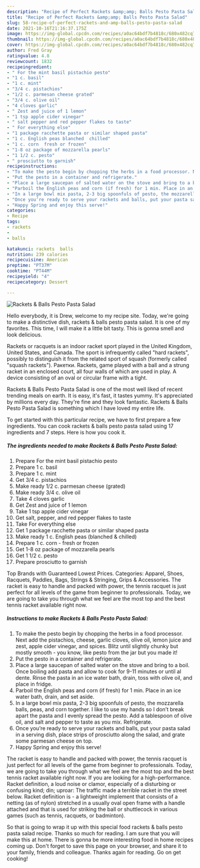 ```yaml
---
description: "Recipe of Perfect Rackets &amp;amp; Balls Pesto Pasta Salad"
title: "Recipe of Perfect Rackets &amp;amp; Balls Pesto Pasta Salad"
slug: 58-recipe-of-perfect-rackets-and-amp-balls-pesto-pasta-salad
date: 2021-10-16T21:16:37.175Z
image: https://img-global.cpcdn.com/recipes/a0ac64bdf7b4818c/680x482cq70/rackets-balls-pesto-pasta-salad-recipe-main-photo.jpg
thumbnail: https://img-global.cpcdn.com/recipes/a0ac64bdf7b4818c/680x482cq70/rackets-balls-pesto-pasta-salad-recipe-main-photo.jpg
cover: https://img-global.cpcdn.com/recipes/a0ac64bdf7b4818c/680x482cq70/rackets-balls-pesto-pasta-salad-recipe-main-photo.jpg
author: Fred Gray
ratingvalue: 4.8
reviewcount: 1832
recipeingredient:
- " For the mint basil pistachio pesto"
- "1 c. basil"
- "1 c. mint"
- "3/4 c. pistachios"
- "1/2 c. parmesan cheese grated"
- "3/4 c. olive oil"
- "4 cloves garlic"
- " Zest and juice of 1 lemon"
- "1 tsp apple cider vinegar"
- " salt pepper and red pepper flakes to taste"
- " For everything else"
- "1 package racchette pasta or similar shaped pasta"
- "1 c. English peas blanched  chilled"
- "1 c. corn  fresh or frozen"
- "1-8 oz package of mozzarella pearls"
- "1 1/2 c. pesto"
- " prosciutto to garnish"
recipeinstructions:
- "To make the pesto begin by chopping the herbs in a food processor. Next add the pistachios, cheese, garlic cloves, olive oil, lemon juice and zest, apple cider vinegar, and spices. Blitz until slightly chunky but mostly smooth - you know, like pesto from the jar but you made it!"
- "Put the pesto in a container and refrigerate."
- "Place a large saucepan of salted water on the stove and bring to a boil. Once boiling add pasta and allow to cook for 9-11 minutes or until al dente. Rinse the pasta in an ice water bath, drain, toss with olive oil, and place in fridge."
- "Parboil the English peas and corn (if fresh) for 1 min. Place in an ice water bath, drain, and set aside."
- "In a large bowl mix pasta, 2-3 big spoonfuls of pesto, the mozzarella balls, peas, and corn together. I like to use my hands so I don’t break apart the pasta and I evenly spread the pesto. Add a tablespoon of olive oil, and salt and pepper to taste as you mix. Refrigerate."
- "Once you’re ready to serve your rackets and balls, put your pasta salad in a serving dish, place strips of prosciutto along the salad, and grate some parmesan cheese on top."
- "Happy Spring and enjoy this serve!"
categories:
- Recipe
tags:
- rackets
- 
- balls

katakunci: rackets  balls 
nutrition: 239 calories
recipecuisine: American
preptime: "PT37M"
cooktime: "PT44M"
recipeyield: "4"
recipecategory: Dessert

---
```



![Rackets &amp; Balls Pesto Pasta Salad](https://img-global.cpcdn.com/recipes/a0ac64bdf7b4818c/680x482cq70/rackets-balls-pesto-pasta-salad-recipe-main-photo.jpg)

Hello everybody, it is Drew, welcome to my recipe site. Today, we're going to make a distinctive dish, rackets &amp; balls pesto pasta salad. It is one of my favorites. This time, I will make it a little bit tasty. This is gonna smell and look delicious.

Rackets or racquets is an indoor racket sport played in the United Kingdom, United States, and Canada. The sport is infrequently called &#34;hard rackets&#34;, possibly to distinguish it from the related sport of squash (formerly called &#34;squash rackets&#34;). Ракетки. Rackets, game played with a ball and a strung racket in an enclosed court, all four walls of which are used in play. A device consisting of an oval or circular frame with a tight.

Rackets &amp; Balls Pesto Pasta Salad is one of the most well liked of recent trending meals on earth. It is easy, it's fast, it tastes yummy. It's appreciated by millions every day. They're fine and they look fantastic. Rackets &amp; Balls Pesto Pasta Salad is something which I have loved my entire life.


To get started with this particular recipe, we have to first prepare a few ingredients. You can cook rackets &amp; balls pesto pasta salad using 17 ingredients and 7 steps. Here is how you cook it.

<!--inarticleads1-->

##### The ingredients needed to make Rackets &amp; Balls Pesto Pasta Salad:

1. Prepare  For the mint basil pistachio pesto
1. Prepare 1 c. basil
1. Prepare 1 c. mint
1. Get 3/4 c. pistachios
1. Make ready 1/2 c. parmesan cheese (grated)
1. Make ready 3/4 c. olive oil
1. Take 4 cloves garlic
1. Get  Zest and juice of 1 lemon
1. Take 1 tsp apple cider vinegar
1. Get  salt, pepper, and red pepper flakes to taste
1. Take  For everything else
1. Get 1 package racchette pasta or similar shaped pasta
1. Make ready 1 c. English peas (blanched &amp; chilled)
1. Prepare 1 c. corn - fresh or frozen
1. Get 1-8 oz package of mozzarella pearls
1. Get 1 1/2 c. pesto
1. Prepare  prosciutto to garnish


Top Brands with Guaranteed Lowest Prices. Categories: Apparel, Shoes, Racquets, Paddles, Bags, Strings &amp; Stringing, Grips &amp; Accessories. The racket is easy to handle and packed with power, the tennis racquet is just perfect for all levels of the game from beginner to professionals. Today, we are going to take you through what we feel are the most top and the best tennis racket available right now. 

<!--inarticleads2-->

##### Instructions to make Rackets &amp; Balls Pesto Pasta Salad:

1. To make the pesto begin by chopping the herbs in a food processor. Next add the pistachios, cheese, garlic cloves, olive oil, lemon juice and zest, apple cider vinegar, and spices. Blitz until slightly chunky but mostly smooth - you know, like pesto from the jar but you made it!
1. Put the pesto in a container and refrigerate.
1. Place a large saucepan of salted water on the stove and bring to a boil. Once boiling add pasta and allow to cook for 9-11 minutes or until al dente. Rinse the pasta in an ice water bath, drain, toss with olive oil, and place in fridge.
1. Parboil the English peas and corn (if fresh) for 1 min. Place in an ice water bath, drain, and set aside.
1. In a large bowl mix pasta, 2-3 big spoonfuls of pesto, the mozzarella balls, peas, and corn together. I like to use my hands so I don’t break apart the pasta and I evenly spread the pesto. Add a tablespoon of olive oil, and salt and pepper to taste as you mix. Refrigerate.
1. Once you’re ready to serve your rackets and balls, put your pasta salad in a serving dish, place strips of prosciutto along the salad, and grate some parmesan cheese on top.
1. Happy Spring and enjoy this serve!


The racket is easy to handle and packed with power, the tennis racquet is just perfect for all levels of the game from beginner to professionals. Today, we are going to take you through what we feel are the most top and the best tennis racket available right now. If you are looking for a high-performance. Racket definition, a loud noise or clamor, especially of a disturbing or confusing kind; din; uproar: The traffic made a terrible racket in the street below. Racket definition is - a lightweight implement that consists of a netting (as of nylon) stretched in a usually oval open frame with a handle attached and that is used for striking the ball or shuttlecock in various games (such as tennis, racquets, or badminton). 

So that is going to wrap it up with this special food rackets &amp; balls pesto pasta salad recipe. Thanks so much for reading. I am sure that you will make this at home. There is gonna be more interesting food in home recipes coming up. Don't forget to save this page on your browser, and share it to your family, friends and colleague. Thanks again for reading. Go on get cooking!
